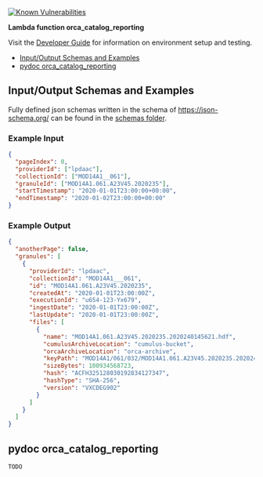 [![Known Vulnerabilities](https://snyk.io/test/github/nasa/cumulus-orca/badge.svg?targetFile=tasks/orca_catalog_reporting/requirements.txt)](https://snyk.io/test/github/nasa/cumulus-orca?targetFile=tasks/orca_catalog_reporting/requirements.txt)

**Lambda function orca_catalog_reporting**

Visit the [Developer Guide](https://nasa.github.io/cumulus-orca/docs/developer/development-guide/code/contrib-code-intro) for information on environment setup and testing.

- [Input/Output Schemas and Examples](#input-output-schemas)
- [pydoc orca_catalog_reporting](#pydoc)

<a name="input-output-schemas"></a>
## Input/Output Schemas and Examples
Fully defined json schemas written in the schema of https://json-schema.org/ can be found in the [schemas folder](schemas).

### Example Input
```json
{
  "pageIndex": 0,
  "providerId": ["lpdaac"],
  "collectionId": ["MOD14A1__061"],
  "granuleId": ["MOD14A1.061.A23V45.2020235"],
  "startTimestamp": "2020-01-01T23:00:00+00:00",
  "endTimestamp": "2020-01-02T23:00:00+00:00"
}
```

### Example Output
```json
{
  "anotherPage": false,
  "granules": [
    {
      "providerId": "lpdaac",
      "collectionId": "MOD14A1___061",
      "id": "MOD14A1.061.A23V45.2020235",
      "createdAt": "2020-01-01T23:00:00Z",
      "executionId": "u654-123-Yx679",
      "ingestDate": "2020-01-01T23:00:00Z",
      "lastUpdate": "2020-01-01T23:00:00Z",
      "files": [
        {
          "name": "MOD14A1.061.A23V45.2020235.2020240145621.hdf",
          "cumulusArchiveLocation": "cumulus-bucket",
          "orcaArchiveLocation": "orca-archive",
          "keyPath": "MOD14A1/061/032/MOD14A1.061.A23V45.2020235.2020240145621.hdf",
          "sizeBytes": 100934568723,
          "hash": "ACFH325128030192834127347",
          "hashType": "SHA-256",
          "version": "VXCDEG902"
        }
      ]
    }
  ]
}
```
<a name="pydoc"></a>
## pydoc orca_catalog_reporting
```
TODO
```